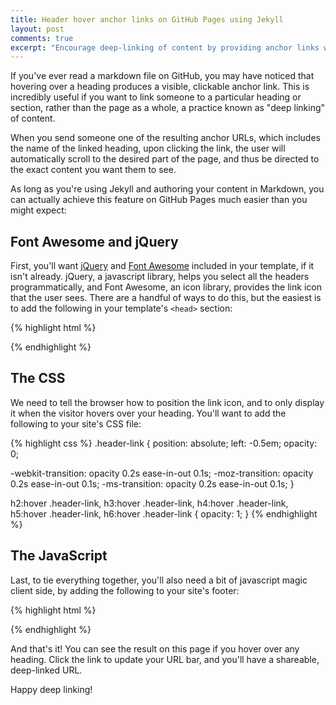 ```yaml
---
title: Header hover anchor links on GitHub Pages using Jekyll
layout: post
comments: true
excerpt: "Encourage deep-linking of content by providing anchor links when a user hovers over a heading in your Jekyll posts and pages"
---
```


If you've ever read a markdown file on GitHub, you may have noticed that hovering over a heading produces a visible, clickable anchor link. This is incredibly useful if you want to link someone to a particular heading or section, rather than the page as a whole, a practice known as "deep linking" of content.

When you send someone one of the resulting anchor URLs, which includes the name of the linked heading, upon clicking the link, the user will automatically scroll to the desired part of the page, and thus be directed to the exact content you want them to see.

As long as you're using Jekyll and authoring your content in Markdown, you can actually achieve this feature on GitHub Pages much easier than you might expect:

## Font Awesome and jQuery

First, you'll want [jQuery](http://jquery.com/) and [Font Awesome](http://fortawesome.github.io/Font-Awesome/) included in your template, if it isn't already. jQuery, a javascript library, helps you select all the headers programmatically, and Font Awesome, an icon library, provides the link icon that the user sees. There are a handful of ways to do this, but the easiest is to add the following in your template's `<head>` section:

{% highlight html %}
<link href="//netdna.bootstrapcdn.com/font-awesome/4.0.3/css/font-awesome.css" rel="stylesheet">
<script src="//ajax.googleapis.com/ajax/libs/jquery/1.11.0/jquery.min.js"></script>
{% endhighlight %}

## The CSS

We need to tell the browser how to position the link icon, and to only display it when the visitor hovers over your heading. You'll want to add the following to your site's CSS file:

{% highlight css %}
.header-link {
  position: absolute;
  left: -0.5em;
  opacity: 0;

  -webkit-transition: opacity 0.2s ease-in-out 0.1s;
  -moz-transition: opacity 0.2s ease-in-out 0.1s;
  -ms-transition: opacity 0.2s ease-in-out 0.1s;
}

h2:hover .header-link,
h3:hover .header-link,
h4:hover .header-link,
h5:hover .header-link,
h6:hover .header-link {
  opacity: 1;
}
{% endhighlight %}

## The JavaScript

Last, to tie everything together, you'll also need a bit of javascript magic client side, by adding the following to your site's footer:

{% highlight html %}
<script>
$(function() {
  return $("h2, h3, h4, h5, h6").each(function(i, el) {
    var $el, icon, id;
    $el = $(el);
    id = $el.attr('id');
    icon = '<i class="fa fa-link"></i>';
    if (id) {
      return $el.prepend($("<a />").addClass("header-link").attr("href", "#" + id).html(icon));
    }
  });
});
</script>
{% endhighlight %}

And that's it! You can see the result on this page if you hover over any heading. Click the link to update your URL bar, and you'll have a shareable, deep-linked URL.

Happy deep linking!
